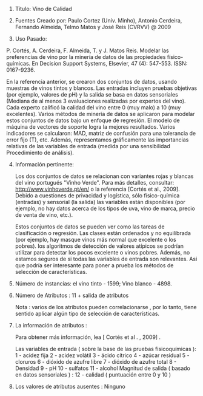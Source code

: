 1. Título: Vino de Calidad

2. Fuentes
   Creado por: Paulo Cortez (Univ. Minho), Antonio Cerdeira, Fernando Almeida, Telmo Matos y José Reis (CVRVV) @ 2009
   
3. Uso Pasado:

  P. Cortés, A. Cerdeira, F. Almeida, T. y J. Matos Reis.
  Modelar las preferencias de vino por la minería de datos de las propiedades físico-químicas.
  En Decision Support Systems, Elsevier, 47 (4): 547-553. ISSN: 0167-9236.

  En la referencia anterior, se crearon dos conjuntos de datos, usando muestras de vinos tintos y blancos.
  Las entradas incluyen pruebas objetivas (por ejemplo, valores de pH) y la salida se basa en datos sensoriales
  (Mediana de al menos 3 evaluaciones realizadas por expertos del vino). Cada experto calificó la calidad del vino
  entre 0 (muy malo) a 10 (muy excelentes). Varios métodos de minería de datos se aplicaron para modelar
  estos conjuntos de datos bajo un enfoque de regresión. El modelo de máquina de vectores de soporte logra la
  mejores resultados. Varios indicadores se calcularon: MAD, matriz de confusión para una tolerancia de error fijo (T),
  etc. Además, representamos gráficamente las importancias relativas de las variables de entrada (medida por una sensibilidad
  Procedimiento de análisis).
 
4. Información pertinente:

   Los dos conjuntos de datos se relacionan con variantes rojas y blancas del vino portugués "Vinho Verde".
   Para más detalles, consultar: http://www.vinhoverde.pt/en/ o la referencia [Cortés et al., 2009].
   Debido a cuestiones de privacidad y logística, sólo físico-química (entradas) y sensorial (la salida) las variables
   están disponibles (por ejemplo, no hay datos acerca de los tipos de uva, vino de marca, precio de venta de vino, etc.).

   Estos conjuntos de datos se pueden ver como las tareas de clasificación o regresión.
   Las clases están ordenados y no equilibrada (por ejemplo, hay masque vinos más normal que
   excelente o los pobres). los algoritmos de detección de valores atípicos se podrían utilizar para detectar los pocos excelente
   o vinos pobres. Además, no estamos seguros de si todas las variables de entrada son relevantes. Asi que
   podría ser interesante para poner a prueba los métodos de selección de características.

5. Número de instancias: el vino tinto - 1599; Vino blanco - 4898.
6. Número de Atributos : 11 + salida de atributos
  
   Nota : varios de los atributos pueden correlacionarse , por lo tanto, tiene sentido aplicar algún tipo de
   selección de características.

7. La información de atributos :

   Para obtener más información, lea [ Cortés et al . , 2009] .

   Las variables de entrada ( sobre la base de las pruebas fisicoquímicas ):
   1 - acidez fija
   2 - acidez volátil
   3 - ácido cítrico
   4 - azúcar residual
   5 - cloruros
   6 - dióxido de azufre libre
   7 - dióxido de azufre total
   8 - Densidad
   9 - pH
   10 - sulfatos
   11 - alcohol
   Magnitud de salida ( basado en datos sensoriales ) :
   12 - calidad ( puntuación entre 0 y 10 )

8. Los valores de atributos ausentes : Ninguno
